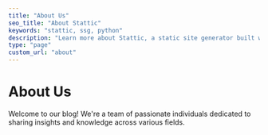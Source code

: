 ```yaml
---
title: "About Us"
seo_title: "About Stattic"
keywords: "stattic, ssg, python"
description: "Learn more about Stattic, a static site generator built with Python"
type: "page"
custom_url: "about"
---
```

# About Us

Welcome to our blog! We're a team of passionate individuals dedicated to sharing insights and knowledge across various fields.
